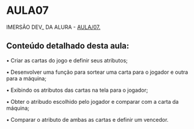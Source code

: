 # AULA07


IMERSÃO DEV_ DA ALURA - [AULA/07.](https://imersao.dev/aulas/aula07-supertrunfo)

## Conteúdo detalhado desta aula:


• Criar as cartas do jogo e definir seus atributos;


• Desenvolver uma função para sortear uma carta para o jogador e outra para a máquina;


• Exibindo os atributos das cartas na tela para o jogador;


• Obter o atribudo escolhido pelo jogador e comparar com a carta da máquina;


• Comparar o atributo de ambas as cartas e definir um vencedor.
